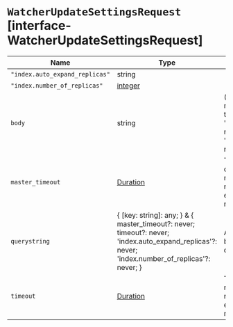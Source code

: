 # `WatcherUpdateSettingsRequest` [interface-WatcherUpdateSettingsRequest]

| Name | Type | Description |
| - | - | - |
| `"index.auto_expand_replicas"` | string | &nbsp; |
| `"index.number_of_replicas"` | [integer](./integer.md) | &nbsp; |
| `body` | string | ({ [key: string]: any; } & { master_timeout?: never; timeout?: never; 'index.auto_expand_replicas'?: never; 'index.number_of_replicas'?: never; }) | All values in `body` will be added to the request body. |
| `master_timeout` | [Duration](./Duration.md) | The period to wait for a connection to the master node. If no response is received before the timeout expires, the request fails and returns an error. |
| `querystring` | { [key: string]: any; } & { master_timeout?: never; timeout?: never; 'index.auto_expand_replicas'?: never; 'index.number_of_replicas'?: never; } | All values in `querystring` will be added to the request querystring. |
| `timeout` | [Duration](./Duration.md) | The period to wait for a response. If no response is received before the timeout expires, the request fails and returns an error. |
